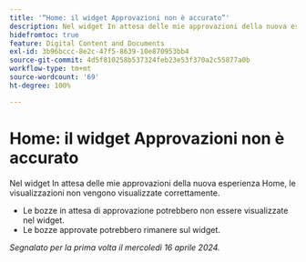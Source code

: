 ```yaml
---
title: '“Home: il widget Approvazioni non è accurato”'
description: Nel widget In attesa delle mie approvazioni della nuova esperienza Home, le visualizzazioni non vengono visualizzate correttamente.
hidefromtoc: true
feature: Digital Content and Documents
exl-id: 3b96bccc-8e2c-47f5-8639-10e870953bb4
source-git-commit: 4d5f810258b537324feb23e53f370a2c55877a0b
workflow-type: tm+mt
source-wordcount: '69'
ht-degree: 100%

---
```


# Home: il widget Approvazioni non è accurato

<!--Won't fix, valid issue-->

<!--
>[!NOTE]
>
>This issue was fixed on May 2, 2024.
 WF, WFP-->

Nel widget In attesa delle mie approvazioni della nuova esperienza Home, le visualizzazioni non vengono visualizzate correttamente.

* Le bozze in attesa di approvazione potrebbero non essere visualizzate nel widget.
* Le bozze approvate potrebbero rimanere sul widget.

_Segnalato per la prima volta il mercoledì 16 aprile 2024._

